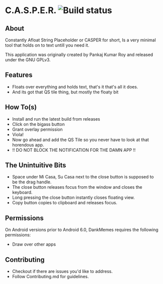 ﻿# C.A.S.P.E.R. ![Build status](https://github.com/wallabag/android-app/workflows/CI/badge.svg?branch=master)

## About

Constantly Afloat String Placeholder or CASPER for short,
Is a very minimal tool that holds on to text untill you need it.

This application was originally created by Pankaj Kumar Roy and released under the GNU GPLv3.

## Features

- Floats over everything and holds text, that's it that's all it does.
- And its got that QS tile thing, but mostly the floaty bit

## How To(s)

- Install and run the latest build from releases
- Click on the bigass button
- Grant overlay permission
- Viola!
- Now go ahead and add the QS Tile so you never have to look at that horendous app.
- !! DO NOT BLOCK THE NOTIFICATION FOR THE DAMN APP !!

## The Unintuitive Bits

- Space under Mi Casa, Su Casa next to the close button is supposed to be the drag handle.
- The close button releases focus from the window and closes the keyboard.
- Long pressing the close button instantly closes floating view.
- Copy button copies to clipboard and releases focus.

## Permissions

On Android versions prior to Android 6.0, DankMemes requires the following permissions:
- Draw over other apps

## Contributing

- Checkout if there are issues you'd like to address.
- Follow Contributing.md for guidelines.
